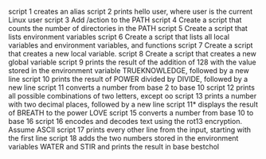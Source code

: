 script 1 creates an alias
script 2 prints hello user, where user is the current Linux user
script 3 Add /action to the PATH
script 4 Create a script that counts the number of directories in the PATH
script 5 Create a script that lists environment variables
script 6 Create a script that lists all local variables and environment variables, and functions
script 7 Create a script that creates a new local variable.
script 8 Create a script that creates a new global variable
script 9 prints the result of the addition of 128 with the value stored in the environment variable TRUEKNOWLEDGE, followed by a new line
script 10 prints the result of POWER divided by DIVIDE, followed by a new line
 script 11 converts a number from base 2 to base 10
script 12 prints all possible combinations of two letters, except oo
script 13 prints a number with two decimal places, followed by a new line
script 11* displays the result of BREATH to the power LOVE
script 15 converts a number from base 10 to base 16
script 16 encodes and decodes text using the rot13 encryption. Assume ASCII
script 17 prints every other line from the input, starting with the first line
script 18 adds the two numbers stored in the environment variables WATER and STIR and prints the result in base bestchol
